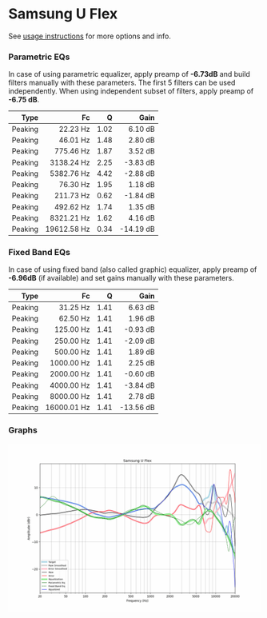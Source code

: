 # Samsung U Flex
See [usage instructions](https://github.com/jaakkopasanen/AutoEq#usage) for more options and info.

### Parametric EQs
In case of using parametric equalizer, apply preamp of **-6.73dB** and build filters manually
with these parameters. The first 5 filters can be used independently.
When using independent subset of filters, apply preamp of **-6.75 dB**.

| Type    | Fc          |    Q | Gain      |
|--------:|------------:|-----:|----------:|
| Peaking | 22.23 Hz    | 1.02 | 6.10 dB   |
| Peaking | 46.01 Hz    | 1.48 | 2.80 dB   |
| Peaking | 775.46 Hz   | 1.87 | 3.52 dB   |
| Peaking | 3138.24 Hz  | 2.25 | -3.83 dB  |
| Peaking | 5382.76 Hz  | 4.42 | -2.88 dB  |
| Peaking | 76.30 Hz    | 1.95 | 1.18 dB   |
| Peaking | 211.73 Hz   | 0.62 | -1.84 dB  |
| Peaking | 492.62 Hz   | 1.74 | 1.35 dB   |
| Peaking | 8321.21 Hz  | 1.62 | 4.16 dB   |
| Peaking | 19612.58 Hz | 0.34 | -14.19 dB |

### Fixed Band EQs
In case of using fixed band (also called graphic) equalizer, apply preamp of **-6.96dB**
(if available) and set gains manually with these parameters.

| Type    | Fc          |    Q | Gain      |
|--------:|------------:|-----:|----------:|
| Peaking | 31.25 Hz    | 1.41 | 6.63 dB   |
| Peaking | 62.50 Hz    | 1.41 | 1.96 dB   |
| Peaking | 125.00 Hz   | 1.41 | -0.93 dB  |
| Peaking | 250.00 Hz   | 1.41 | -2.09 dB  |
| Peaking | 500.00 Hz   | 1.41 | 1.89 dB   |
| Peaking | 1000.00 Hz  | 1.41 | 2.25 dB   |
| Peaking | 2000.00 Hz  | 1.41 | -0.60 dB  |
| Peaking | 4000.00 Hz  | 1.41 | -3.84 dB  |
| Peaking | 8000.00 Hz  | 1.41 | 2.78 dB   |
| Peaking | 16000.01 Hz | 1.41 | -13.56 dB |

### Graphs
![](./Samsung%20U%20Flex.png)